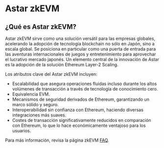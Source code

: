 # Astar zkEVM

## ¿Qué es Astar zkEVM?

Astar zkEVM sirve como una solución versátil para las empresas globales, acelerando la adopción de tecnología blockchain no sólo en Japón, sino a escala global. Se posiciona en particular como una puerta de entrada para las aventuras internacionales de juegos y entretenimiento para aprovechar el lucrativo mercado japonés. Un elemento central de la innovación de Astar es la adopción de la solución Ethereum Layer-2 Scaling.

Los atributos clave del Astar zkEVM incluyen:

- Escalabilidad que asegura operaciones fluidas incluso durante los altos volúmenes de transacción a través de tecnología de conocimiento cero.
- Equivalencia EVM.
- Mecanismos de seguridad derivados de Ethereum, garantizando un marco sólido y seguro.
- Interoperabilidad sin confianza con Ethereum, haciendo diversas integraciones más suaves.
- Costes de transacción significativamente reducidos en comparación con Ethereum, lo que lo hace económicamente ventajoso para los usuarios.

Para más información, revisa la página zkEVM [FAQ](/docs/learn/zkEVM/faq).
